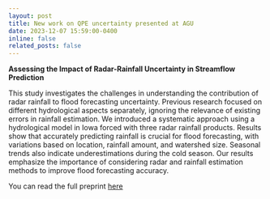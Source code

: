 ```yaml
---
layout: post
title: New work on QPE uncertainty presented at AGU
date: 2023-12-07 15:59:00-0400
inline: false
related_posts: false
---
```


**Assessing the Impact of Radar-Rainfall Uncertainty in Streamflow Prediction**

This study investigates the challenges in understanding the contribution of radar rainfall to flood forecasting uncertainty. Previous research focused on different hydrological aspects separately, ignoring the relevance of existing errors in rainfall estimation. We introduced a systematic approach using a hydrological model in Iowa forced with three radar rainfall products. Results show that accurately predicting rainfall is crucial for flood forecasting, with variations based on location, rainfall amount, and watershed size. Seasonal trends also indicate underestimations during the cold season. Our results emphasize the importance of considering radar and rainfall estimation methods to improve flood forecasting accuracy.

You can read the full preprint [here](https://github.com/nicolas998)
